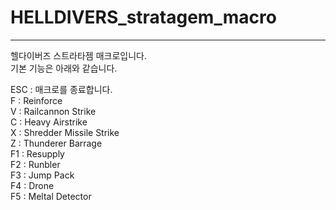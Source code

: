 # HELLDIVERS_stratagem_macro
---
헬다이버즈 스트라타젬 매크로입니다.<br>
기본 기능은 아래와 같습니다.<br>

ESC : 매크로를 종료합니다.<br>
F : Reinforce<br>
V : Railcannon Strike<br>
C : Heavy Airstrike<br>
X : Shredder Missile Strike<br>
Z : Thunderer Barrage<br>
F1 : Resupply<br>
F2 : Runbler<br>
F3 : Jump Pack<br>
F4 : Drone<br>
F5 : Meltal Detector<br>
